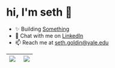# hi, I'm seth 👋

- ✨ Building [Something](https://something.computer/)
- 💬 Chat with me on [LinkedIn](https://www.linkedin.com/in/sethgoldin/)
- 📫 Reach me at [seth.goldin@yale.edu](mailto:seth.goldin@yale.edu)

<!-- <a href="https://www.linkedin.com/in/seth-goldin-a3a46818b/" target="blank"><img src="https://img.shields.io/badge/linkedin-%230077B5.svg?&style=for-the-badge&logo=linkedin&logoColor=white" /></a> -->


| <a href="http://seth.goldin.io/"><img align="left" src="https://readme-stats-lyart-nine.vercel.app/api?username=GoldinGuy&count_private=true&show_icons=true&include_all_commits=true&hide_border=true" /></a>   | <a href="http://seth.goldin.io/"><img align="right" src="https://readme-stats-lyart-nine.vercel.app/api/top-langs/?username=GoldinGuy&layout=compact&count_private=true&include_all_commits=true&exclude_repo=MusicWithAMaster,FantasyNews,readme-stats,SwampSite,MPFIDLC,AlphajetPortal,GoldinMed,fairgame,MachineMeta,FindSpines,SinkTheShip,tensorflow-object-detection-faster-rcnn&hide_border=true&langs_count=8" /></a>   |
| ------------- | ------------- |
